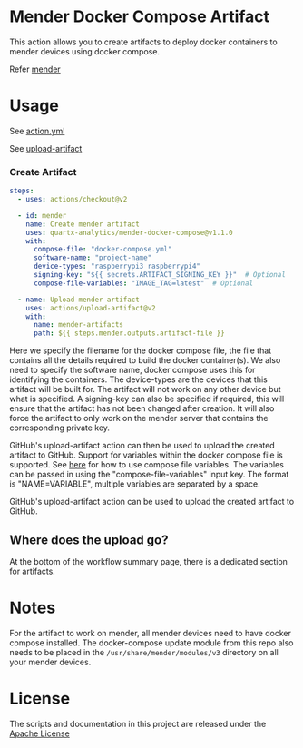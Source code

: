 # Mender Docker Compose Artifact
This action allows you to create artifacts to deploy docker containers to mender devices using docker compose.

Refer [mender](https://mender.io/)


# Usage
See [action.yml](action.yml)

See [upload-artifact](https://github.com/actions/upload-artifact)


### Create Artifact
```yaml
steps:
  - uses: actions/checkout@v2

  - id: mender
    name: Create mender artifact
    uses: quartx-analytics/mender-docker-compose@v1.1.0
    with:
      compose-file: "docker-compose.yml"
      software-name: "project-name"
      device-types: "raspberrypi3 raspberrypi4"
      signing-key: "${{ secrets.ARTIFACT_SIGNING_KEY }}"  # Optional
      compose-file-variables: "IMAGE_TAG=latest"  # Optional

  - name: Upload mender artifact
    uses: actions/upload-artifact@v2
    with:
      name: mender-artifacts
      path: ${{ steps.mender.outputs.artifact-file }}
```
Here we specify the filename for the docker compose file, the file that contains all the details required to
build the docker container(s).
We also need to specify the software name, docker compose uses this for identifying the containers.
The device-types are the devices that this artifact will be built for. 
The artifact will not work on any other device but what is specified.
A signing-key can also be specified if required, this will ensure that the artifact has not been changed after creation.
It will also force the artifact to only work on the mender server that contains the corresponding private key.

GitHub's upload-artifact action can then be used to upload the created artifact to GitHub.
Support for variables within the docker compose file is supported. See [here](https://docs.docker.com/compose/environment-variables/) for how to use compose file variables.
The variables can be passed in using the "compose-file-variables" input key. The format is "NAME=VARIABLE", multiple variables are separated by a space.

GitHub's upload-artifact action can be used to upload the created artifact to GitHub.


## Where does the upload go?
At the bottom of the workflow summary page, there is a dedicated section for artifacts.


# Notes
For the artifact to work on mender, all mender devices need to have docker compose installed.
The docker-compose update module from this repo also needs to be placed in the
`/usr/share/mender/modules/v3` directory on all your mender devices.


# License
The scripts and documentation in this project are released under the [Apache License](LICENSE)
